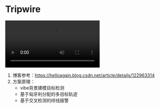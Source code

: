 # Tripwire

![](./20220216_143523.mp4)

1. 博客参考：https://helloagain.blog.csdn.net/article/details/122963314
2. 方案原理：
   - vibe背景建模目标检测
   - 基于匈牙利分配的多目标轨迹
   - 基于交叉检测的绊线报警